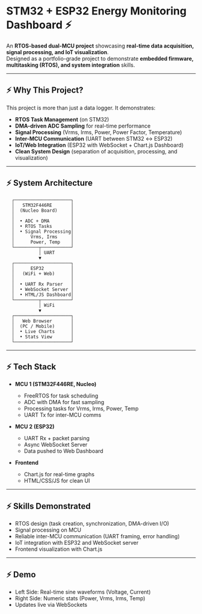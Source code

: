 # STM32 + ESP32 Energy Monitoring Dashboard ⚡

An **RTOS-based dual-MCU project** showcasing **real-time data acquisition, signal processing, and IoT visualization**.  
Designed as a portfolio-grade project to demonstrate **embedded firmware, multitasking (RTOS), and system integration** skills.

---

## ⚡ Why This Project?
This project is more than just a data logger. It demonstrates:
- **RTOS Task Management** (on STM32)  
- **DMA-driven ADC Sampling** for real-time performance  
- **Signal Processing** (Vrms, Irms, Power, Power Factor, Temperature)  
- **Inter-MCU Communication** (UART between STM32 ↔ ESP32)  
- **IoT/Web Integration** (ESP32 with WebSocket + Chart.js Dashboard)  
- **Clean System Design** (separation of acquisition, processing, and visualization)  

---

## ⚡ System Architecture
      ┌─────────────────────┐
      │   STM32F446RE       │
      │  (Nucleo Board)     │
      │                     │
      │  • ADC + DMA        │
      │  • RTOS Tasks       │
      │  • Signal Processing│
      │      Vrms, Irms     │
      │      Power, Temp    │
      └─────────┬───────────┘
                │ UART
                ▼
      ┌─────────────────────┐
      │      ESP32          │
      │   (WiFi + Web)      │
      │                     │
      │  • UART Rx Parser   │
      │  • WebSocket Server │
      │  • HTML/JS Dashboard│
      └─────────┬───────────┘
                │ WiFi
                ▼
      ┌─────────────────────┐
      │   Web Browser       │
      │  (PC / Mobile)      │
      │  • Live Charts      │
      │  • Stats View       │
      └─────────────────────┘

---

## ⚡ Tech Stack
- **MCU 1 (STM32F446RE, Nucleo)**  
  - FreeRTOS for task scheduling  
  - ADC with DMA for fast sampling  
  - Processing tasks for Vrms, Irms, Power, Temp  
  - UART Tx for inter-MCU comms  

- **MCU 2 (ESP32)**  
  - UART Rx + packet parsing  
  - Async WebSocket Server  
  - Data pushed to Web Dashboard  

- **Frontend**  
  - Chart.js for real-time graphs  
  - HTML/CSS/JS for clean UI  

---

## ⚡ Skills Demonstrated
- RTOS design (task creation, synchronization, DMA-driven I/O)  
- Signal processing on MCU  
- Reliable inter-MCU communication (UART framing, error handling)  
- IoT integration with ESP32 and WebSocket server  
- Frontend visualization with Chart.js  

---

## ⚡ Demo
- Left Side: Real-time sine waveforms (Voltage, Current)  
- Right Side: Numeric stats (Power, Vrms, Irms, Temp)  
- Updates live via WebSockets  

